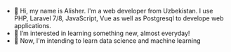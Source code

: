 - 👋 Hi, my name is Alisher. I'm a web developer from Uzbekistan. I use PHP, Laravel 7/8, JavaScript, Vue as well as Postgresql to develope web applications.
- 👀 I’m interested in learning something new, almost everyday!
- 🌱 Now, I'm intending to learn data science and machine learning

<!---
AlisherNPortfolio/AlisherNPortfolio is a ✨ special ✨ repository because its `README.md` (this file) appears on your GitHub profile.
You can click the Preview link to take a look at your changes.
--->

